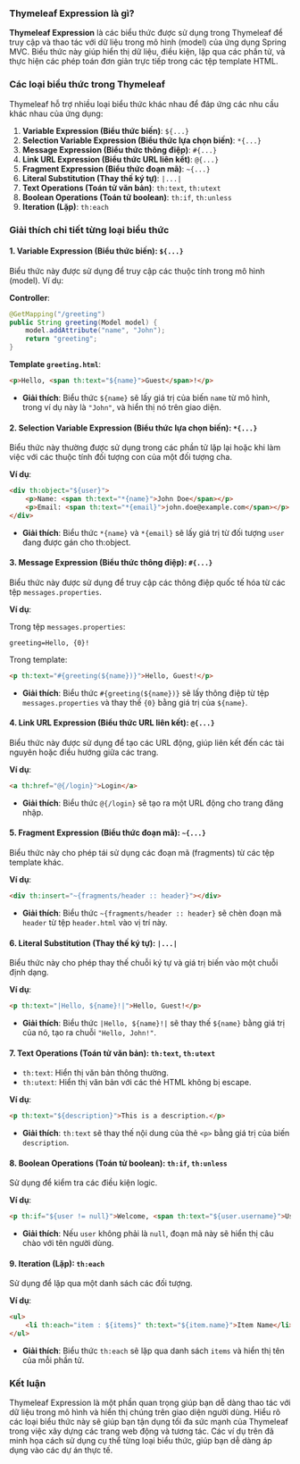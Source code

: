 ### Thymeleaf Expression là gì?

**Thymeleaf Expression** là các biểu thức được sử dụng trong Thymeleaf để truy cập và thao tác với dữ liệu trong mô hình (model) của ứng dụng Spring MVC. Biểu thức này giúp hiển thị dữ liệu, điều kiện, lặp qua các phần tử, và thực hiện các phép toán đơn giản trực tiếp trong các tệp template HTML.

### Các loại biểu thức trong Thymeleaf

Thymeleaf hỗ trợ nhiều loại biểu thức khác nhau để đáp ứng các nhu cầu khác nhau của ứng dụng:

1. **Variable Expression (Biểu thức biến)**: `${...}`
2. **Selection Variable Expression (Biểu thức lựa chọn biến)**: `*{...}`
3. **Message Expression (Biểu thức thông điệp)**: `#{...}`
4. **Link URL Expression (Biểu thức URL liên kết)**: `@{...}`
5. **Fragment Expression (Biểu thức đoạn mã)**: `~{...}`
6. **Literal Substitution (Thay thế ký tự)**: `|...|`
7. **Text Operations (Toán tử văn bản)**: `th:text`, `th:utext`
8. **Boolean Operations (Toán tử boolean)**: `th:if`, `th:unless`
9. **Iteration (Lặp)**: `th:each`

### Giải thích chi tiết từng loại biểu thức

#### 1. **Variable Expression (Biểu thức biến): `${...}`**

Biểu thức này được sử dụng để truy cập các thuộc tính trong mô hình (model). Ví dụ:

**Controller**:
```java
@GetMapping("/greeting")
public String greeting(Model model) {
    model.addAttribute("name", "John");
    return "greeting";
}
```

**Template `greeting.html`**:
```html
<p>Hello, <span th:text="${name}">Guest</span>!</p>
```

- **Giải thích**: Biểu thức `${name}` sẽ lấy giá trị của biến `name` từ mô hình, trong ví dụ này là `"John"`, và hiển thị nó trên giao diện.

#### 2. **Selection Variable Expression (Biểu thức lựa chọn biến): `*{...}`**

Biểu thức này thường được sử dụng trong các phần tử lặp lại hoặc khi làm việc với các thuộc tính đối tượng con của một đối tượng cha.

**Ví dụ**:
```html
<div th:object="${user}">
    <p>Name: <span th:text="*{name}">John Doe</span></p>
    <p>Email: <span th:text="*{email}">john.doe@example.com</span></p>
</div>
```

- **Giải thích**: Biểu thức `*{name}` và `*{email}` sẽ lấy giá trị từ đối tượng `user` đang được gán cho th:object.

#### 3. **Message Expression (Biểu thức thông điệp): `#{...}`**

Biểu thức này được sử dụng để truy cập các thông điệp quốc tế hóa từ các tệp `messages.properties`.

**Ví dụ**:

Trong tệp `messages.properties`:
```properties
greeting=Hello, {0}!
```

Trong template:
```html
<p th:text="#{greeting(${name})}">Hello, Guest!</p>
```

- **Giải thích**: Biểu thức `#{greeting(${name})}` sẽ lấy thông điệp từ tệp `messages.properties` và thay thế `{0}` bằng giá trị của `${name}`.

#### 4. **Link URL Expression (Biểu thức URL liên kết): `@{...}`**

Biểu thức này được sử dụng để tạo các URL động, giúp liên kết đến các tài nguyên hoặc điều hướng giữa các trang.

**Ví dụ**:
```html
<a th:href="@{/login}">Login</a>
```

- **Giải thích**: Biểu thức `@{/login}` sẽ tạo ra một URL động cho trang đăng nhập.

#### 5. **Fragment Expression (Biểu thức đoạn mã): `~{...}`**

Biểu thức này cho phép tái sử dụng các đoạn mã (fragments) từ các tệp template khác.

**Ví dụ**:
```html
<div th:insert="~{fragments/header :: header}"></div>
```

- **Giải thích**: Biểu thức `~{fragments/header :: header}` sẽ chèn đoạn mã `header` từ tệp `header.html` vào vị trí này.

#### 6. **Literal Substitution (Thay thế ký tự): `|...|`**

Biểu thức này cho phép thay thế chuỗi ký tự và giá trị biến vào một chuỗi định dạng.

**Ví dụ**:
```html
<p th:text="|Hello, ${name}!|">Hello, Guest!</p>
```

- **Giải thích**: Biểu thức `|Hello, ${name}!|` sẽ thay thế `${name}` bằng giá trị của nó, tạo ra chuỗi `"Hello, John!"`.

#### 7. **Text Operations (Toán tử văn bản): `th:text`, `th:utext`**

- `th:text`: Hiển thị văn bản thông thường.
- `th:utext`: Hiển thị văn bản với các thẻ HTML không bị escape.

**Ví dụ**:
```html
<p th:text="${description}">This is a description.</p>
```

- **Giải thích**: `th:text` sẽ thay thế nội dung của thẻ `<p>` bằng giá trị của biến `description`.

#### 8. **Boolean Operations (Toán tử boolean): `th:if`, `th:unless`**

Sử dụng để kiểm tra các điều kiện logic.

**Ví dụ**:
```html
<p th:if="${user != null}">Welcome, <span th:text="${user.username}">User</span>!</p>
```

- **Giải thích**: Nếu `user` không phải là `null`, đoạn mã này sẽ hiển thị câu chào với tên người dùng.

#### 9. **Iteration (Lặp): `th:each`**

Sử dụng để lặp qua một danh sách các đối tượng.

**Ví dụ**:
```html
<ul>
    <li th:each="item : ${items}" th:text="${item.name}">Item Name</li>
</ul>
```

- **Giải thích**: Biểu thức `th:each` sẽ lặp qua danh sách `items` và hiển thị tên của mỗi phần tử.

### Kết luận

Thymeleaf Expression là một phần quan trọng giúp bạn dễ dàng thao tác với dữ liệu trong mô hình và hiển thị chúng trên giao diện người dùng. Hiểu rõ các loại biểu thức này sẽ giúp bạn tận dụng tối đa sức mạnh của Thymeleaf trong việc xây dựng các trang web động và tương tác. Các ví dụ trên đã minh họa cách sử dụng cụ thể từng loại biểu thức, giúp bạn dễ dàng áp dụng vào các dự án thực tế.